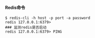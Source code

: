 #### Redis命令

```
$ redis-cli -h host -p port -a password
redis 127.0.0.1:6379>
### 监测redis是否启动
redis 127.0.0.1:6379> PING


```



